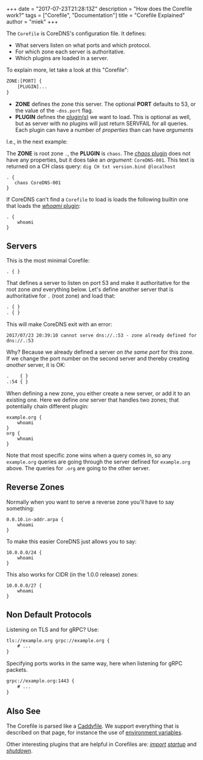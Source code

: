 +++
date = "2017-07-23T21:28:13Z"
description = "How does the Corefile work?"
tags = ["Corefile", "Documentation"]
title = "Corefile Explained"
author = "miek"
+++

The `Corefile` is CoreDNS's configuration file. It defines:

* What servers listen on what ports and which protocol.
* For which zone each server is authoritative.
* Which plugins are loaded in a server.

To explain more, let take a look at this "Corefile":

~~~ txt
ZONE:[PORT] {
    [PLUGIN]...
}
~~~

* **ZONE** defines the zone this server. The optional **PORT** defaults to 53, or
  the value of the `-dns.port` flag.
* **PLUGIN** defines the [plugin(s)](/plugins) we want to load. This is optional as well, but as server
  with no plugins will just return SERVFAIL for all queries. Each plugin can have a number of
  *properties* than can have *arguments*

I.e., in the next example:

The **ZONE** is root zone `.`, the **PLUGIN** is `chaos`. The [*chaos* plugin](/plugins/chaos) does
not have any properties, but it does take an *argument*: `CoreDNS-001`. This text is returned on
a CH class query: `dig CH txt version.bind @localhost`

~~~ corefile
. {
   chaos CoreDNS-001
}
~~~

If CoreDNS can't find a `Corefile` to load is loads the following builtin one that loads the
[*whoami* plugin](/plugin/whoami):

~~~ corefile
. {
    whoami
}
~~~

## Servers

This is the most minimal Corefile:

~~~ corefile
. { }
~~~

That defines a server to listen on port 53 and make it authoritative for the root zone *and*
everything below. Let's define another server that is authoritative for `.` (root zone) and load
that:

~~~ txt
. { }
. { }
~~~

This will make CoreDNS exit with an error:
~~~
2017/07/23 20:39:10 cannot serve dns://.:53 - zone already defined for dns://.:53
~~~

Why? Because we already defined a server *on the same port* for this zone. If we change the port
number on the second server and thereby creating *another* server, it is OK:

~~~ txt
.    { }
.:54 { }
~~~

When defining a new zone, you either create a new server, or add it to an existing one. Here we
define *one* server that handles two zones; that potentially chain different plugin:

~~~ corefile
example.org {
    whoami
}
org {
    whoami
}
~~~

Note that most specific zone wins when a query comes in, so any `example.org` queries are going
through the server defined for `example.org` above. The queries for `.org` are going to the other 
server.

## Reverse Zones

Normally when you want to serve a reverse zone you'll have to say something:

~~~ corefile
0.0.10.in-addr.arpa {
    whoami
}
~~~

To make this easier CoreDNS just allows you to say:

~~~ corefile
10.0.0.0/24 {
    whoami
}
~~~

This also works for CIDR (in the 1.0.0 release) zones:

~~~ corefile
10.0.0.0/27 {
    whoami
}
~~~

## Non Default Protocols

Listening on TLS and for gRPC? Use:

~~~ txt
tls://example.org grpc://example.org {
    # ...
}
~~~

Specifying ports works in the same way, here when listening for gRPC packets.

~~~ txt
grpc://example.org:1443 {
    # ...
}
~~~

## Also See

The Corefile is parsed like a [Caddyfile](https://caddyserver.com/docs/caddyfile). We support
everything that is described on that page, for instance the use of [environment
variables](https://caddyserver.com/docs/caddyfile#env).

Other interesting plugins that are helpful in Corefiles are:
[*import*](/plugins/import)
[*startup*](/plugins/startup) and
[*shutdown*](/plugins/shutdown).
